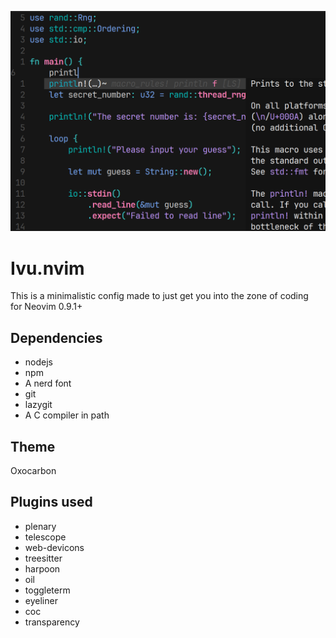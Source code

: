 ![Screenshot](pictures/Screenshot.png)

# Ivu.nvim
This is a minimalistic config made to just get you into the zone of coding  
for Neovim 0.9.1+

## Dependencies
- nodejs
- npm
- A nerd font
- git
- lazygit
- A C compiler in path

## Theme 
Oxocarbon

## Plugins used
- plenary
- telescope
- web-devicons
- treesitter
- harpoon
- oil
- toggleterm
- eyeliner
- coc
- transparency
